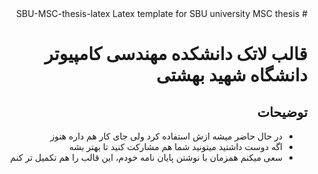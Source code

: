 <div dir="rtl">
# SBU-MSC-thesis-latex
Latex template for SBU university MSC thesis

# قالب لاتک دانشکده مهندسی کامپیوتر دانشگاه شهید بهشتی

## توضیحات
* در حال حاضر میشه ازش استفاده کرد ولی جای کار هم داره هنوز
*  اگه دوست داشتید میتونید شما هم مشارکت کنید تا بهتر بشه
*  سعی میکنم همزمان با نوشتن پایان نامه خودم، این قالب را هم تکمیل تر کنم
</div>